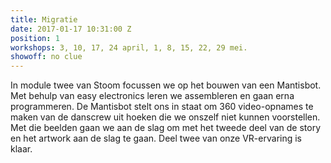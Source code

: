 ```yaml
---
title: Migratie
date: 2017-01-17 10:31:00 Z
position: 1
workshops: 3, 10, 17, 24 april, 1, 8, 15, 22, 29 mei.
showoff: no clue
---
```


In module twee van Stoom focussen we op het bouwen van een Mantisbot. Met behulp van easy electronics leren we assembleren en gaan erna programmeren. De Mantisbot stelt ons in staat om 360 video-opnames te maken van de danscrew uit hoeken die we onszelf niet kunnen voorstellen. Met die beelden gaan we aan de slag om met het tweede deel van de story en het artwork aan de slag te gaan. Deel twee van onze VR-ervaring is klaar. 
